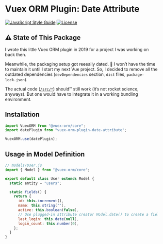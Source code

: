 # Vuex ORM Plugin: Date Attribute

[![JavaScript Style Guide](https://img.shields.io/badge/code_style-standard-brightgreen.svg)](https://standardjs.com)
[![License](https://img.shields.io/npm/l/vuex-orm-plugin-date-attribute.svg)](https://github.com/smnscp/vuex-orm-plugin-date-attribute/blob/master/LICENSE.md)

## :warning: State of This Package

I wrote this little Vuex ORM plugin in 2019 for a project I was working on back then.

Meanwhile, the packaging setup got reeeally dated. :grimacing: I won’t have the time to maintain it until I start my next Vue project. So, I decided to remove all the outdated dependencies (`devDependencies` section, `dist` files, `package-lock.json`).

The actual code ([`/src/*`](./src/)) should™ still work (it’s not rocket science, anyways). But one would have to integrate it in a working bundling environment.

## Installation

```js
import VuexORM from "@vuex-orm/core";
import datePlugin from "vuex-orm-plugin-date-attribute";

VuexORM.use(datePlugin);
```

## Usage in Model Definition

```js
// models/User.js
import { Model } from "@vuex-orm/core";

export default class User extends Model {
  static entity = "users";

  static fields() {
    return {
      id: this.increment(),
      name: this.string(""),
      active: this.boolean(false),
      // Use plugged-in attribute creator Model.date() to create a field whose value will be a Date object.
      last_login: this.date(null),
      login_count: this.number(0),
    };
  }
}
```
